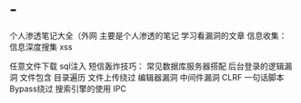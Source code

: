 # -
个人渗透笔记大全（外网
主要是个人渗透的笔记
学习看漏洞的文章
信息收集：
信息深度搜集
xss

任意文件下载
sql注入
短信轰炸技巧：
常见数据库服务器搭配
后台登录的逻辑漏洞
文件包含
目录遍历
文件上传绕过
编辑器漏洞
中间件漏洞
CLRF
一句话脚本
Bypass绕过
搜索引擎的使用
IPC


